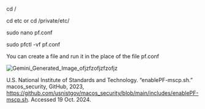 cd /

cd etc or cd /private/etc/

sudo nano pf.conf 

sudo pfctl -vf pf.conf 

You can create a file and run it in the place of the file pf.conf 

![Gemini_Generated_Image_ofjzfzofjzfzofjz](https://github.com/user-attachments/assets/15b4e070-7ad0-4a44-8832-db6e7160fd86)


U.S. National Institute of Standards and Technology. “enablePF-mscp.sh.” macos_security, GitHub, 2023, https://github.com/usnistgov/macos_security/blob/main/includes/enablePF-mscp.sh. Accessed 19 Oct. 2024.
